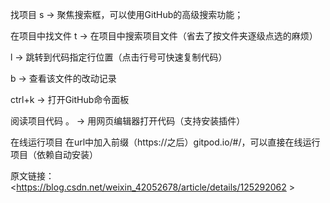 
找项目
s -> 聚焦搜索框，可以使用GitHub的高级搜索功能；

在项目中找文件
t -> 在项目中搜索项目文件（省去了按文件夹逐级点选的麻烦）

l -> 跳转到代码指定行位置（点击行号可快速复制代码）

b -> 查看该文件的改动记录

ctrl+k -> 打开GitHub命令面板

阅读项目代码
。 -> 用网页编辑器打开代码（支持安装插件）

在线运行项目
在url中加入前缀（https://之后）gitpod.io/#/，可以直接在线运行项目（依赖自动安装）

原文链接：<https://blog.csdn.net/weixin_42052678/article/details/125292062 >